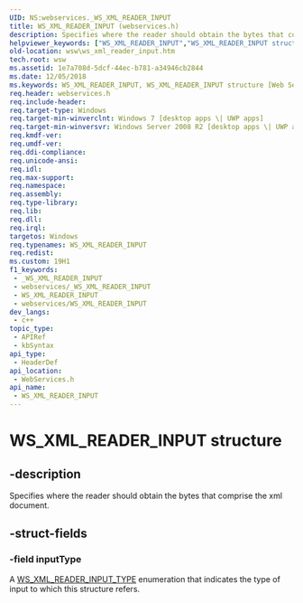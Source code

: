 ```yaml
---
UID: NS:webservices._WS_XML_READER_INPUT
title: WS_XML_READER_INPUT (webservices.h)
description: Specifies where the reader should obtain the bytes that comprise the xml document.
helpviewer_keywords: ["WS_XML_READER_INPUT","WS_XML_READER_INPUT structure [Web Services for Windows]","webservices/WS_XML_READER_INPUT","wsw.ws_xml_reader_input"]
old-location: wsw\ws_xml_reader_input.htm
tech.root: wsw
ms.assetid: 1e7a708d-5dcf-44ec-b781-a34946cb2844
ms.date: 12/05/2018
ms.keywords: WS_XML_READER_INPUT, WS_XML_READER_INPUT structure [Web Services for Windows], webservices/WS_XML_READER_INPUT, wsw.ws_xml_reader_input
req.header: webservices.h
req.include-header: 
req.target-type: Windows
req.target-min-winverclnt: Windows 7 [desktop apps \| UWP apps]
req.target-min-winversvr: Windows Server 2008 R2 [desktop apps \| UWP apps]
req.kmdf-ver: 
req.umdf-ver: 
req.ddi-compliance: 
req.unicode-ansi: 
req.idl: 
req.max-support: 
req.namespace: 
req.assembly: 
req.type-library: 
req.lib: 
req.dll: 
req.irql: 
targetos: Windows
req.typenames: WS_XML_READER_INPUT
req.redist: 
ms.custom: 19H1
f1_keywords:
 - _WS_XML_READER_INPUT
 - webservices/_WS_XML_READER_INPUT
 - WS_XML_READER_INPUT
 - webservices/WS_XML_READER_INPUT
dev_langs:
 - c++
topic_type:
 - APIRef
 - kbSyntax
api_type:
 - HeaderDef
api_location:
 - WebServices.h
api_name:
 - WS_XML_READER_INPUT
---
```


# WS_XML_READER_INPUT structure


## -description

Specifies where the reader should obtain the bytes that comprise the xml document.

## -struct-fields

### -field inputType

A <a href="https://docs.microsoft.com/windows/desktop/api/webservices/ne-webservices-ws_xml_reader_input_type">WS_XML_READER_INPUT_TYPE</a> enumeration that
          indicates the type of input to which this structure refers.

